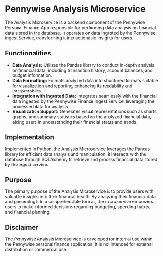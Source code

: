 # Pennywise Analysis Microservice

The Analysis Microservice is a backend component of the Pennywise Personal Finance App responsible for performing data analysis on financial data stored in the database. It operates on data ingested by the Pennywise Ingest Service, transforming it into actionable insights for users.

## Functionalities

- **Data Analysis:** Utilizes the Pandas library to conduct in-depth analysis on financial data, including transaction history, account balances, and budget information.
- **Data Formatting:** Formats analyzed data into structured formats suitable for visualization and reporting, enhancing its readability and interpretability.
- **Integration with Ingested Data:** Integrates seamlessly with the financial data ingested by the Pennywise Finance Ingest Service, leveraging the processed data for analysis.
- **Visualization Support:** Generates visual representations such as charts, graphs, and summary statistics based on the analyzed financial data, aiding users in understanding their financial status and trends.

## Implementation

Implemented in Python, the Analysis Microservice leverages the Pandas library for efficient data analysis and manipulation. It interacts with the database through SQLAlchemy to retrieve and process financial data stored by the ingest service.

## Purpose

The primary purpose of the Analysis Microservice is to provide users with valuable insights into their financial health. By analyzing their financial data and presenting it in a comprehensible format, the microservice empowers users to make informed decisions regarding budgeting, spending habits, and financial planning.

## Disclaimer

The Pennywise Analysis Microservice is developed for internal use within the Pennywise personal finance application. It is not intended for external distribution or commercial use.
